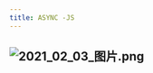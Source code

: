 ```yaml
---
title: ASYNC -JS
---
```


## ![2021_02_03_图片.png](https://cdn.logseq.com/%2F7aa8ab99-753a-4230-847b-43a1c3a3ef47d9c25640-92bc-4548-864f-5cb1087327b92021_02_03_%E5%9B%BE%E7%89%87.png?Expires=4765961755&Signature=jQ0l97PFSYqh~8enuWpofm7ogBO8pAj0QU4yuehvwZ3olkilGgy28ySsGmWab5J043I0shhCgxdb7680Cqj7RFGrsGVnFC8elmY3XwnwiyC6Ys73bxSqTokM0GDXxkD4vpim6eTdJqHtzoGAnGZzveTactqbNYNHn2HdV2V902fgYpg5ukldgI7hQcx5Vv449Vgx~GopqaJUQogKU5gMpWbGM3aKp3ilMoeRxlzs1FeanUCtMuj0cyxeF7dcbp5trxGtGIF7unfuLRO4O0~PP4hZAVa2ouw1etiGCFhXDKyjFsOrjpIPTylCmvaW4hkbiSYHTSWm3OdwDnzeGMUmZA__&Key-Pair-Id=APKAJE5CCD6X7MP6PTEA)
